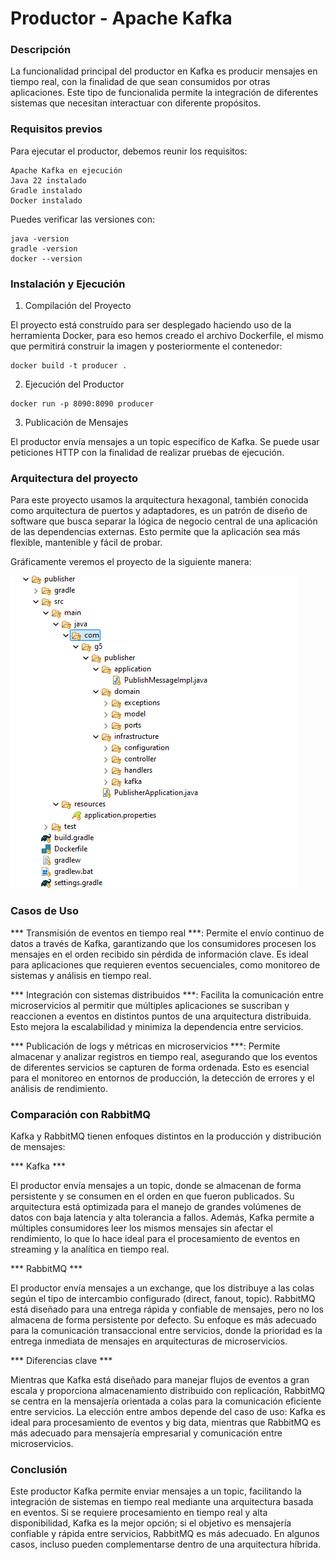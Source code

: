 # Productor - Apache Kafka

### Descripción

La funcionalidad principal del productor en Kafka es producir mensajes en tiempo real, con la finalidad de que sean consumidos por otras aplicaciones. Este tipo de funcionalida permite la integración de diferentes sistemas que necesitan interactuar con diferente propósitos.

### Requisitos previos

Para ejecutar el productor, debemos reunir los requisitos:

```
Apache Kafka en ejecución
Java 22 instalado
Gradle instalado
Docker instalado
```

Puedes verificar las versiones con:

```
java -version
gradle -version
docker --version
```

### Instalación y Ejecución

1. Compilación del Proyecto

El proyecto está construído para ser desplegado haciendo uso de la herramienta Docker, para eso hemos creado el archivo Dockerfile, el mismo que permitirá construir la imagen y posteriormente el contenedor:

```
docker build -t producer .
```

2. Ejecución del Productor

```
docker run -p 8090:8090 producer
```

3. Publicación de Mensajes

El productor envía mensajes a un topic específico de Kafka. Se puede usar peticiones HTTP con la finalidad de realizar pruebas de ejecución.

### Arquitectura del proyecto

Para este proyecto usamos la arquitectura hexagonal, también conocida como arquitectura de puertos y adaptadores, es un patrón de diseño de software que busca separar la lógica de negocio central de una aplicación de las dependencias externas. Esto permite que la aplicación sea más flexible, mantenible y fácil de probar.

Gráficamente veremos el proyecto de la siguiente manera:

![Consumer Kafka](./kafka-images/EstructuraProyectoProducer.png)


### Casos de Uso

*** Transmisión de eventos en tiempo real ***: Permite el envío continuo de datos a través de Kafka, garantizando que los consumidores procesen los mensajes en el orden recibido sin pérdida de información clave. Es ideal para aplicaciones que requieren eventos secuenciales, como monitoreo de sistemas y análisis en tiempo real.

*** Integración con sistemas distribuidos ***: Facilita la comunicación entre microservicios al permitir que múltiples aplicaciones se suscriban y reaccionen a eventos en distintos puntos de una arquitectura distribuida. Esto mejora la escalabilidad y minimiza la dependencia entre servicios.

*** Publicación de logs y métricas en microservicios ***: Permite almacenar y analizar registros en tiempo real, asegurando que los eventos de diferentes servicios se capturen de forma ordenada. Esto es esencial para el monitoreo en entornos de producción, la detección de errores y el análisis de rendimiento.

### Comparación con RabbitMQ

Kafka y RabbitMQ tienen enfoques distintos en la producción y distribución de mensajes:

*** Kafka ***

El productor envía mensajes a un topic, donde se almacenan de forma persistente y se consumen en el orden en que fueron publicados. Su arquitectura está optimizada para el manejo de grandes volúmenes de datos con baja latencia y alta tolerancia a fallos. Además, Kafka permite a múltiples consumidores leer los mismos mensajes sin afectar el rendimiento, lo que lo hace ideal para el procesamiento de eventos en streaming y la analítica en tiempo real.

*** RabbitMQ ***

El productor envía mensajes a un exchange, que los distribuye a las colas según el tipo de intercambio configurado (direct, fanout, topic). RabbitMQ está diseñado para una entrega rápida y confiable de mensajes, pero no los almacena de forma persistente por defecto. Su enfoque es más adecuado para la comunicación transaccional entre servicios, donde la prioridad es la entrega inmediata de mensajes en arquitecturas de microservicios.

*** Diferencias clave ***

Mientras que Kafka está diseñado para manejar flujos de eventos a gran escala y proporciona almacenamiento distribuido con replicación, RabbitMQ se centra en la mensajería orientada a colas para la comunicación eficiente entre servicios. La elección entre ambos depende del caso de uso: Kafka es ideal para procesamiento de eventos y big data, mientras que RabbitMQ es más adecuado para mensajería empresarial y comunicación entre microservicios.

### Conclusión

Este productor Kafka permite enviar mensajes a un topic, facilitando la integración de sistemas en tiempo real mediante una arquitectura basada en eventos. Si se requiere procesamiento en tiempo real y alta disponibilidad, Kafka es la mejor opción; si el objetivo es mensajería confiable y rápida entre servicios, RabbitMQ es más adecuado. En algunos casos, incluso pueden complementarse dentro de una arquitectura híbrida.